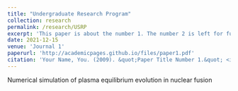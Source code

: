 ```yaml
---
title: "Undergraduate Research Program"
collection: research
permalink: /research/USRP
excerpt: 'This paper is about the number 1. The number 2 is left for future work.'
date: 2021-12-15
venue: 'Journal 1'
paperurl: 'http://academicpages.github.io/files/paper1.pdf'
citation: 'Your Name, You. (2009). &quot;Paper Title Number 1.&quot; <i>Journal 1</i>. 1(1).'
---
```


Numerical simulation of plasma equilibrium evolution in nuclear fusion
